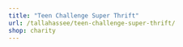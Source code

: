 ```yaml
---
title: "Teen Challenge Super Thrift"
url: /tallahassee/teen-challenge-super-thrift/
shop: charity
---
```

